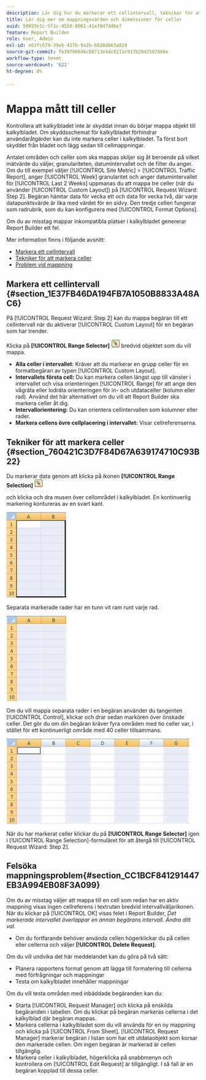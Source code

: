 ```yaml
---
description: Lär dig hur du markerar ett cellintervall, tekniker för att markera celler och felsöker mappningsproblem.
title: Lär dig mer om mappningsvärden och dimensioner för celler
uuid: 50893e1c-5f2c-4558-8001-41e70d74d6e7
feature: Report Builder
role: User, Admin
exl-id: e63fc679-39eb-417b-9a2b-6620db63a824
source-git-commit: fb39f906d6c08713e4dc8211c917b2942502868e
workflow-type: tm+mt
source-wordcount: '622'
ht-degree: 0%

---
```


# Mappa mått till celler

Kontrollera att kalkylbladet inte är skyddat innan du börjar mappa objekt till kalkylbladet. Om skyddsschemat för kalkylbladet förhindrar användaråtgärder kan du inte markera celler i kalkylbladet. Ta först bort skyddet från bladet och lägg sedan till cellmappningar.

Antalet områden och celler som ska mappas skiljer sig åt beroende på vilket mätvärde du väljer, granulariteten, datumintervallet och de filter du anger. Om du till exempel väljer [!UICONTROL Site Metric] > [!UICONTROL Traffic Report], anger [!UICONTROL Week] granularitet och anger datumintervallet för [!UICONTROL Last 2 Weeks] uppmanas du att mappa tre celler (när du använder [!UICONTROL Custom Layout]) på [!UICONTROL Request Wizard: Step 2]. Begäran hämtar data för vecka ett och data för vecka två, där varje datapunktsvärde är lika med värdet för en sidvy. Den tredje cellen fungerar som radrubrik, som du kan konfigurera med [!UICONTROL Format Options].

Om du av misstag mappar inkompatibla platser i kalkylbladet genererar Report Builder ett fel.

Mer information finns i följande avsnitt:

* [Markera ett cellintervall](/help/analyze/report-builder/layout/map-metrics-and-dimensions-to-cells.md#section_1E37FB46DA194FB7A1050B8833A48AC6)
* [Tekniker för att markera celler](/help/analyze/report-builder/layout/map-metrics-and-dimensions-to-cells.md#section_760421C3D7F84D67A639174710C93B22)
* [Problem vid mappning](/help/analyze/report-builder/layout/map-metrics-and-dimensions-to-cells.md#section_CC1BCF841291447EB3A994EB08F3A099)

## Markera ett cellintervall {#section_1E37FB46DA194FB7A1050B8833A48AC6}

På [!UICONTROL Request Wizard: Step 2] kan du mappa begäran till ett cellintervall när du aktiverar [!UICONTROL Custom Layout] för en begäran som har trender.

Klicka på **[!UICONTROL Range Selector]** ![select_cell_icon.png](assets/select_cell_icon.png) bredvid objektet som du vill mappa.

* **Alla celler i intervallet:** Kräver att du markerar en grupp celler för en formatbegäran av typen [!UICONTROL Custom Layout].
* **Intervallets första cell:** Du kan markera cellen längst upp till vänster i intervallet och visa orienteringen [!UICONTROL Range] för att ange den vågräta eller lodräta orienteringen för in- och utdataceller (kolumn eller rad). Använd det här alternativet om du vill att Report Builder ska markera celler åt dig.
* **Intervallorientering:** Du kan orientera cellintervallen som kolumner eller rader.
* **Markera cellens övre cellplacering i intervallet:** Visar cellreferenserna.

## Tekniker för att markera celler {#section_760421C3D7F84D67A639174710C93B22}

Du markerar data genom att klicka på ikonen **[!UICONTROL Range Selection]** ![select_cell_icon.png](assets/select_cell_icon.png)

och klicka och dra musen över cellområdet i kalkylbladet. En kontinuerlig markering kontureras av en svart kant.

![](assets/twenty_cells.gif)

Separata markerade rader har en tunn vit ram runt varje rad.

![](assets/twoXten_cells_highlighted.gif)

Om du vill mappa separata rader i en begäran använder du tangenten [!UICONTROL Control], klickar och drar sedan markören över önskade celler. Det gör du om din begäran kräver fyra områden med tio celler var, i stället för ett kontinuerligt område med 40 celler tillsammans.

![](assets/map4.png)

När du har markerat celler klickar du på **[!UICONTROL Range Selector]** igen i [!UICONTROL Range Selection]-formuläret för att återgå till [!UICONTROL Request Wizard: Step 2].

## Felsöka mappningsproblem{#section_CC1BCF841291447EB3A994EB08F3A099}

Om du av misstag väljer att mappa till en cell som redan har en aktiv mappning visas ingen cellreferens i textrutan bredvid intervallväljarikonen. När du klickar på [!UICONTROL OK] visas felet i Report Builder, *Det markerade intervallet överlappar en annan begärans intervall. Ändra ditt val.*

* Om du fortfarande behöver använda cellen högerklickar du på cellen eller cellerna och väljer **[!UICONTROL Delete Request]**.

Om du vill undvika det här meddelandet kan du göra på två sätt:

* Planera rapportens format genom att lägga till formatering till cellerna med förfrågningar och mappningar
* Testa om kalkylbladet innehåller mappningar

Om du vill testa områden med inbäddade begäranden kan du:

* Starta [!UICONTROL Request Manager] och klicka på enskilda begäranden i tabellen. Om du klickar på begäran markeras cellerna i det kalkylblad där begäran mappas.
* Markera cellerna i kalkylbladet som du vill använda för en ny mappning och klicka på [!UICONTROL From Sheet]. [!UICONTROL Request Manager] markerar begäran i listan som har ett utdataobjekt som korsar den markerade cellen. Om ingen begäran är markerad är cellen tillgänglig.
* Markera celler i kalkylbladet, högerklicka på snabbmenyn och kontrollera om [!UICONTROL Edit Request] är tillgängligt. I så fall är en begäran kopplad till dessa celler.
